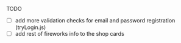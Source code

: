 TODO

- [ ] add more validation checks for email and password registration (tryLogin.js)
- [ ] add rest of fireworks info to the shop cards